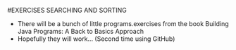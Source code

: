 #EXERCISES SEARCHING AND SORTING

* There will be a bunch of little programs.exercises from the book Building Java Programs: A Back to Basics Approach
* Hopefully they will work... (Second time using GitHub)